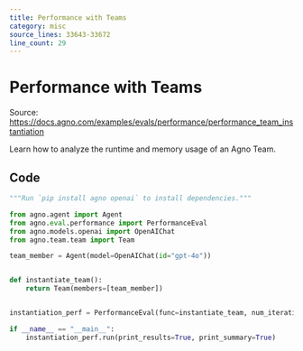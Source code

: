 ```yaml
---
title: Performance with Teams
category: misc
source_lines: 33643-33672
line_count: 29
---
```


# Performance with Teams
Source: https://docs.agno.com/examples/evals/performance/performance_team_instantiation

Learn how to analyze the runtime and memory usage of an Agno Team.

## Code

```python
"""Run `pip install agno openai` to install dependencies."""

from agno.agent import Agent
from agno.eval.performance import PerformanceEval
from agno.models.openai import OpenAIChat
from agno.team.team import Team

team_member = Agent(model=OpenAIChat(id="gpt-4o"))


def instantiate_team():
    return Team(members=[team_member])


instantiation_perf = PerformanceEval(func=instantiate_team, num_iterations=1000)

if __name__ == "__main__":
    instantiation_perf.run(print_results=True, print_summary=True)
```


